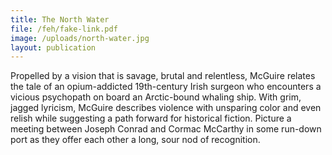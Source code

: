 ```yaml
---
title: The North Water
file: /feh/fake-link.pdf
image: /uploads/north-water.jpg
layout: publication
---
```


Propelled by a vision that is savage, brutal and relentless, McGuire relates the tale of an opium-addicted 19th-century Irish surgeon who encounters a vicious psychopath on board an Arctic-bound whaling ship. With grim, jagged lyricism, McGuire describes violence with unsparing color and even relish while suggesting a path forward for historical fiction. Picture a meeting between Joseph Conrad and Cormac McCarthy in some run-down port as they offer each other a long, sour nod of recognition.
